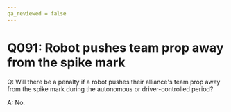 ```yaml
---
qa_reviewed = false
---
```


# Q091: Robot pushes team prop away from the spike mark

Q: Will there be a penalty if a robot pushes their alliance's team prop away from the spike mark during the autonomous or driver-controlled period?

A: No.